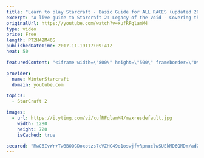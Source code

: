 ```yaml
---
title: "Learn to play Starcraft - Basic Guide for ALL RACES (updated 2017)"
excerpt: "A live guide to Starcraft 2: Legacy of the Void - Covering the basics and build orders for all of the races, and covering the important decisions to be made early in the game.  Not a step by step guide but a demonstration once you have the very basics of the units and races!"
originalUrl: https://youtube.com/watch?v=xufRFqlamM4
type: video
price: Free
length: PT2H42M46S
publishedDateTime: 2017-11-19T17:09:41Z
heat: 50

featuredContent: "<iframe width=\"800\" height=\"500\" frameborder=\"0\" src=\"https://www.youtube.com/embed/xufRFqlamM4\" allow=\"accelerometer; autoplay; encrypted-media; gyroscope; picture-in-picture\" allowfullscreen></iframe>"

provider:
  name: WinterStarcraft
  domain: youtube.com

topics:
  - StarCraft 2

images:
  - url: https://i.ytimg.com/vi/xufRFqlamM4/maxresdefault.jpg
    width: 1280
    height: 720
    isCached: true

secured: "MwC6IvWr+TwBBOQGDoxotzs7cVZHC49o1oswjfvRpnuclwSUEkMD6QMDm/adZhfAX5lEXE9CcfZO7PzzA0DY8h0S8OjlfL/Q/4jcmaeZu71Rnhd8cKg+z2pSbDPjlu5bHKJtBHUhLo7CVTouyfZLNfsVKIvFOlNfczfT2Evp9/rh/PG3m9UPGS1JpgSMhdDP0N6rUlmOp6IJAerBq3JaRHSXbe0crhTWOHFiYR3XoAOM8wFge9tqZS2wZUae+AhaOVmC7fZLEs8z8nTtZoQKEW/HkR1qxe0unYV4px+0whK57VLMbCWe8c31TwjCnNGd/SZK9DAWQ43Sg2UnNRLrklcwsVOSZ+h0ewYUWqi9rbAnuw0BbQDeY3O53pAZu4/QRjMqkM2ytzVTSA/LhExeZjBi9ldxV0jYht7/prHMbZxuFc6dIYT1K+oqFvjDHCQu;erjDKjPT/hfTi1CCXsjBvQ=="
---
```


